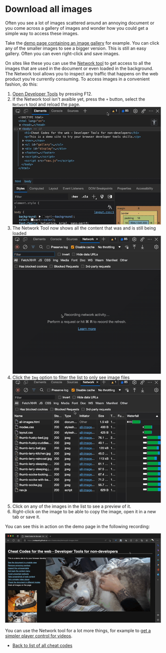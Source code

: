 # Download all images

Often you see a lot of images scattered around an annoying document or you come across a gallery of images and wonder how you could get a simple way to access these images.

Take the [demo page containing an image gallery](demos/all-images.html) for example. You can click any of the smaller images to see a bigger version. This is still an easy gallery. Often you can even right-click and save images.

On sites like these you can use the [Network tool](https://docs.microsoft.com/microsoft-edge/devtools-guide-chromium/network/) to get access to all the images that are used in the document or even loaded in the background. The Network tool allows you to inspect any traffic that happens on the web product you're currently consuming. To access images in a convenient fashion, do this:

1. [Open Developer Tools](https://docs.microsoft.com/microsoft-edge/devtools-guide-chromium/overview#open-devtools) by pressing F12.
1. If the Network tool isn't avaible yet, press the `+` button, select the `Network` tool and reload the page.
   ![Opening the network tool](screencasts/open-network.gif)
1. The Network Tool now shows all the content that was and is still being loaded
   ![Network showing all the page resources loading](screencasts/network-images-loading.gif)
1. Click the `Img` option to filter the list to only see image files
   ![Filtering the network results by media type](screencasts/network-images-filtering.gif)
1. Click on any of the images in the list to see a preview of it.
1. Right-click on the image to be able to copy the image, open it in a new tab or save it.

You can see this in action on the demo page in the following recording:

![Recording of how to use the Network tool to download images](screencasts/images-network.gif)

You can use the Network tool for a lot more things, for example to [get a simpler player control for videos](videoplayer.md).

- [Back to list of all cheat codes](README.md)
